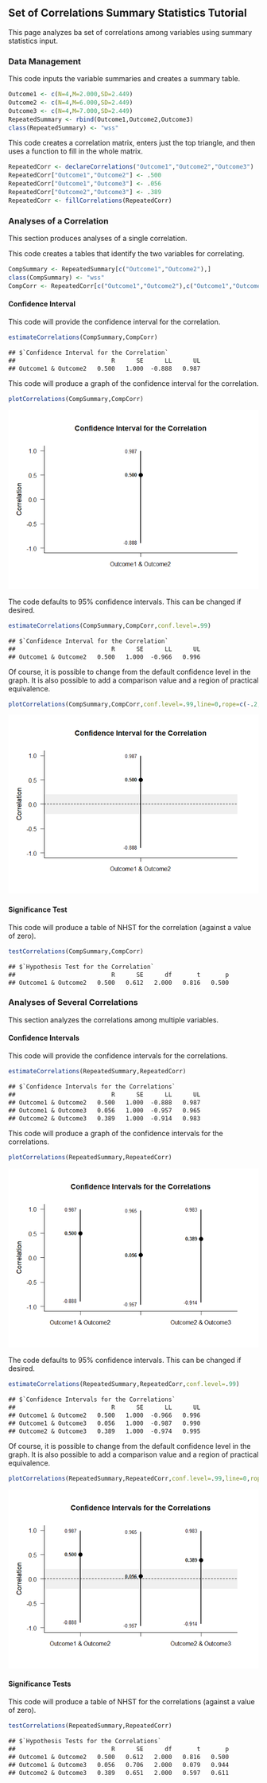 ## Set of Correlations Summary Statistics Tutorial

This page analyzes ba set of correlations among variables using summary statistics input.

### Data Management

This code inputs the variable summaries and creates a summary table.

```r
Outcome1 <- c(N=4,M=2.000,SD=2.449)
Outcome2 <- c(N=4,M=6.000,SD=2.449)
Outcome3 <- c(N=4,M=7.000,SD=2.449)
RepeatedSummary <- rbind(Outcome1,Outcome2,Outcome3)
class(RepeatedSummary) <- "wss"
```

This code creates a correlation matrix, enters just the top triangle, and then uses a function to fill in the whole matrix.

```r
RepeatedCorr <- declareCorrelations("Outcome1","Outcome2","Outcome3")
RepeatedCorr["Outcome1","Outcome2"] <- .500
RepeatedCorr["Outcome1","Outcome3"] <- .056
RepeatedCorr["Outcome2","Outcome3"] <- .389
RepeatedCorr <- fillCorrelations(RepeatedCorr)
```

### Analyses of a Correlation

This section produces analyses of a single correlation.

This code creates a tables that identify the two variables for correlating.

```r
CompSummary <- RepeatedSummary[c("Outcome1","Outcome2"),]
class(CompSummary) <- "wss"
CompCorr <- RepeatedCorr[c("Outcome1","Outcome2"),c("Outcome1","Outcome2")]
```

#### Confidence Interval

This code will provide the confidence interval for the correlation.

```r
estimateCorrelations(CompSummary,CompCorr)
```

```
## $`Confidence Interval for the Correlation`
##                           R      SE      LL      UL
## Outcome1 & Outcome2   0.500   1.000  -0.888   0.987
```

This code will produce a graph of the confidence interval for the correlation.

```r
plotCorrelations(CompSummary,CompCorr)
```

![](figures/SetCorrelations-Summary-IntervalsA-1.png)<!-- -->

The code defaults to 95% confidence intervals. This can be changed if desired.

```r
estimateCorrelations(CompSummary,CompCorr,conf.level=.99)
```

```
## $`Confidence Interval for the Correlation`
##                           R      SE      LL      UL
## Outcome1 & Outcome2   0.500   1.000  -0.966   0.996
```

Of course, it is possible to change from the default confidence level in the graph. It is also possible to add a comparison value and a region of practical equivalence.

```r
plotCorrelations(CompSummary,CompCorr,conf.level=.99,line=0,rope=c(-.2,.2))
```

![](figures/SetCorrelations-Summary-IntervalsB-1.png)<!-- -->

#### Significance Test

This code will produce a table of NHST for the correlation (against a value of zero).

```r
testCorrelations(CompSummary,CompCorr)
```

```
## $`Hypothesis Test for the Correlation`
##                           R      SE      df       t       p
## Outcome1 & Outcome2   0.500   0.612   2.000   0.816   0.500
```

### Analyses of Several Correlations

This section analyzes the correlations among multiple variables.

#### Confidence Intervals

This code will provide the confidence intervals for the correlations.

```r
estimateCorrelations(RepeatedSummary,RepeatedCorr)
```

```
## $`Confidence Intervals for the Correlations`
##                           R      SE      LL      UL
## Outcome1 & Outcome2   0.500   1.000  -0.888   0.987
## Outcome1 & Outcome3   0.056   1.000  -0.957   0.965
## Outcome2 & Outcome3   0.389   1.000  -0.914   0.983
```

This code will produce a graph of the confidence intervals for the correlations.

```r
plotCorrelations(RepeatedSummary,RepeatedCorr)
```

![](figures/SetCorrelations-Summary-IntervalsC-1.png)<!-- -->

The code defaults to 95% confidence intervals. This can be changed if desired.

```r
estimateCorrelations(RepeatedSummary,RepeatedCorr,conf.level=.99)
```

```
## $`Confidence Intervals for the Correlations`
##                           R      SE      LL      UL
## Outcome1 & Outcome2   0.500   1.000  -0.966   0.996
## Outcome1 & Outcome3   0.056   1.000  -0.987   0.990
## Outcome2 & Outcome3   0.389   1.000  -0.974   0.995
```

Of course, it is possible to change from the default confidence level in the graph. It is also possible to add a comparison value and a region of practical equivalence.

```r
plotCorrelations(RepeatedSummary,RepeatedCorr,conf.level=.99,line=0,rope=c(-.2,.2))
```

![](figures/SetCorrelations-Summary-IntervalsD-1.png)<!-- -->

#### Significance Tests

This code will produce a table of NHST for the correlations (against a value of zero).

```r
testCorrelations(RepeatedSummary,RepeatedCorr)
```

```
## $`Hypothesis Tests for the Correlations`
##                           R      SE      df       t       p
## Outcome1 & Outcome2   0.500   0.612   2.000   0.816   0.500
## Outcome1 & Outcome3   0.056   0.706   2.000   0.079   0.944
## Outcome2 & Outcome3   0.389   0.651   2.000   0.597   0.611
```
